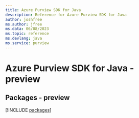 ```yaml
---
title: Azure Purview SDK for Java
description: Reference for Azure Purview SDK for Java
author: joshfree
ms.author: jfree
ms.data: 06/08/2023
ms.topic: reference
ms.devlang: java
ms.service: purview
---
```

# Azure Purview SDK for Java - preview
## Packages - preview
[!INCLUDE [packages](purview-index.md)]